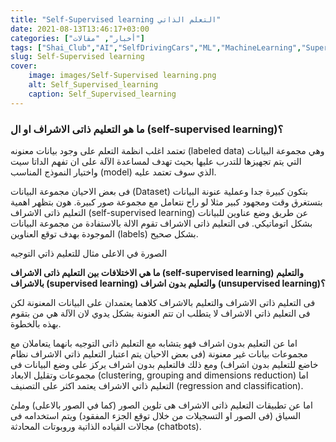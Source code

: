 ```yaml
---
title: "Self-Supervised learning التعلم الذاتي"
date: 2021-08-13T13:46:17+03:00
categories: ["أخبار", "مقالات"]
tags: ["Shai_Club","AI","SelfDrivingCars","ML","MachineLearning","SupervisedLearning","UnSupervisedLearning","chatbots","unlabeledDate","SelfSupervisedLearning","Artificialintelligence"]
slug: Self-Supervised learning
cover:
    image: images/Self-Supervised learning.png
    alt: Self_Supervised_learning
    caption: Self_Supervised_learning
---
```


### ما هو التعليم ذاتى الاشراف او ال (self-supervised learning)؟

تعتمد اغلب انظمة التعلم على وجود بيانات معنونه (labeled data) وهي مجموعة البيانات التي يتم تجهيزها للتدرب عليها بحيث تهدف لمساعدة الآلة على ان تفهم الداتا سيت واختيار النموذج المناسب (model) الذي سوف تعتمد عليه.

فى بعض الاحيان مجموعة البيانات (Dataset)  بتكون كبيرة جدا وعملية عنونة البيانات بتستغرق وقت ومجهود كبير مثلا لو راح نتعامل مع مجموعة صور كبيرة. هون بتظهر اهمية التعليم ذاتى الاشراف (self-supervised learning) عن طريق وضع عناوين للبيانات بشكل اتوماتيكي. فى التعليم ذاتى الاشراف تقوم الالة بالاستفادة من مجموعة البيانات الموجودة بهدف توقع العناوين (labels)  بشكل صحيح.

الصورة في الاعلى مثال للتعليم ذاتي التوجيه

**ما هي الاختلافات بين التعليم ذاتى الاشراف (self-supervised learning) والتعليم بالاشراف (supervised learning)  والتعليم بدون اشراف (unsupervised learning)؟**

فى التعليم ذاتى الاشراف والتعليم بالاشراف كلاهما يعتمدان على البيانات المعنونة لكن فى التعليم ذاتي الاشراف لا يتطلب ان  تتم العنونة بشكل يدوي لان الآلة هي من بتقوم بهذه بالخطوة.

اما عن التعليم بدون اشراف فهو يتشابه مع التعليم ذاتى التوجيه بانهما يتعاملان مع مجموعات بيانات غير معنونة (فى بعض الاحيان يتم اعتبار التعليم ذاتي الاشراف نظام خاضع للتعليم بدون اشراف) ومع ذلك فالتعليم بدون اشراف يركز على وضع البيانات فى مجموعات وتقليل الابعاد  (clustering, grouping and dimensions reduction)   اما التعليم ذاتي الاشراف يعتمد اكثر على التصنيف (regression and classification).

اما عن تطبيقات التعليم ذاتى الاشراف هى تلوين الصور (كما في الصور بالاعلى) وملئ السياق (فى الصور او التسجيلات من خلال توقع الجزء المفقود) ويتم استخدامه فى مجالات القياده الذاتية وروبوتات المحادثة (chatbots).
   
